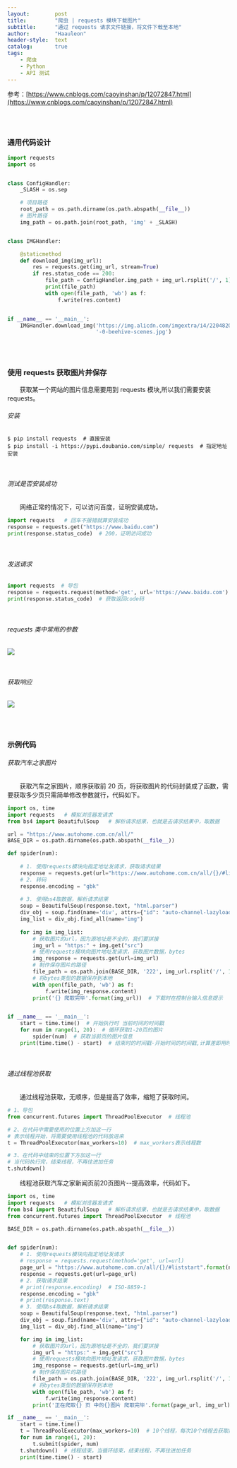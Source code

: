 ```yaml
---
layout:        post
title:         "爬虫 | requests 模块下载图片"
subtitle:      "通过 requests 请求文件链接，将文件下载至本地"
author:        "Haauleon"
header-style:  text
catalog:       true
tags:
    - 爬虫
    - Python
    - API 测试
---
```


参考：[https://www.cnblogs.com/caoyinshan/p/12072847.html](https://www.cnblogs.com/caoyinshan/p/12072847.html)

<br><br>

### 通用代码设计
```python
import requests
import os


class ConfigHandler:
    _SLASH = os.sep

    # 项目路径
    root_path = os.path.dirname(os.path.abspath(__file__))
    # 图片路径
    img_path = os.path.join(root_path, 'img' + _SLASH)


class IMGHandler:

    @staticmethod
    def download_img(img_url):
        res = requests.get(img_url, stream=True)
        if res.status_code == 200:
            file_path = ConfigHandler.img_path + img_url.rsplit('/', 1)[-1]
            print(file_path)
            with open(file_path, 'wb') as f:
                f.write(res.content)


if __name__ == '__main__':
    IMGHandler.download_img('https://img.alicdn.com/imgextra/i4/2204820661060/O1CN01YGnn5C1JhWX2heNVv_!!2204820661060'
                            '-0-beehive-scenes.jpg')

```

<br><br>

### 使用 requests 获取图片并保存
&emsp;&emsp;获取某一个网站的图片信息需要用到 requests 模块,所以我们需要安装 requests。

###### 安装
```linux
$ pip install requests  # 直接安装
$ pip install -i https://pypi.doubanio.com/simple/ requests  # 指定地址安装
```

<br>

###### 测试是否安装成功
&emsp;&emsp;网络正常的情况下，可以访问百度，证明安装成功。    
```python
import requests   # 回车不报错就算安装成功
response = requests.get("https://www.baidu.com")
print(response.status_code)  # 200，证明访问成功
```

<br>

###### 发送请求
```python
import requests  # 导包
response = requests.request(method='get', url='https://www.baidu.com')  # 向百度首页发送请求，请求方式是get
print(response.status_code)  # 获取返回code码
```

<br>

###### requests 类中常用的参数      

![](\img\in-post\post-other\2022-05-16-requests-1.jpg)     

<br>

###### 获取响应   

![](\img\in-post\post-other\2022-05-16-requests-2.jpg)   


<br><br>

### 示例代码

###### 获取汽车之家图片
&emsp;&emsp;获取汽车之家图片，顺序获取前 20 页，将获取图片的代码封装成了函数，需要获取多少页只需简单修改参数就行，代码如下。       
```python
import os, time
import requests   # 模拟浏览器发请求
from bs4 import BeautifulSoup   # 解析请求结果，也就是去请求结果中，取数据

url = "https://www.autohome.com.cn/all/"
BASE_DIR = os.path.dirname(os.path.abspath(__file__))

def spider(num):
    
    # 1. 使用requests模块向指定地址发请求，获取请求结果
    response = requests.get(url="https://www.autohome.com.cn/all/{}/#liststart".format(num))
    # 2. 转码
    response.encoding = "gbk"
    
    # 3. 使用bs4取数据，解析请求结果
    soup = BeautifulSoup(response.text, "html.parser")
    div_obj = soup.find(name='div', attrs={"id": "auto-channel-lazyload-article"})
    img_list = div_obj.find_all(name="img")
    
    for img in img_list:
        # 获取图片的url，因为源地址是不全的，我们要拼接
        img_url = "https:" + img.get("src")
        # 使用requests模块向图片地址发请求，获取图片数据，bytes
        img_response = requests.get(url=img_url)
        # 制作保存图片的路径
        file_path = os.path.join(BASE_DIR, '222', img_url.rsplit('/', 1)[-1])
        # 将bytes类型的数据保存到本地
        with open(file_path, 'wb') as f:
            f.write(img_response.content)
        print('{} 爬取完毕'.format(img_url))  # 下载时在控制台输入信息提示


if __name__ == '__main__':
    start = time.time()  # 开始执行时 当前时间的时间戳
    for num in range(1, 20):  # 循环获取1-20页的图片
        spider(num)  # 获取当前页的图片信息
    print(time.time() - start)  # 结束时的时间戳-开始时间的时间戳,计算差即用时时长
```

<br>
 
###### 通过线程池获取
&emsp;&emsp;通过线程池获取，无顺序，但是提高了效率，缩短了获取时间。     
```python
# 1、导包
from concurrent.futures import ThreadPoolExecutor  # 线程池

# 2、在代码中需要使用的位置上方加这一行
# 表示线程开始，将需要使用线程池的代码放进来
t = ThreadPoolExecutor(max_workers=10)  # max_workers表示线程数

# 3、在代码中结束的位置下方加这一行
# 当代码执行完，结束线程，不再往进加任务
t.shutdown()
```

&emsp;&emsp;线程池获取汽车之家新闻页前20页图片--提高效率，代码如下。      
```python
import os, time
import requests   # 模拟浏览器发请求
from bs4 import BeautifulSoup   # 解析请求结果，也就是去请求结果中，取数据
from concurrent.futures import ThreadPoolExecutor  # 线程池

BASE_DIR = os.path.dirname(os.path.abspath(__file__))


def spider(num):
    # 1. 使用requests模块向指定地址发请求
    # response = requests.request(method='get', url=url)
    page_url = "https://www.autohome.com.cn/all/{}/#liststart".format(num)
    response = requests.get(url=page_url)
    # 2. 获取请求结果
    # print(response.encoding)  # ISO-8859-1
    response.encoding = "gbk"
    # print(response.text)
    # 3. 使用bs4取数据，解析请求结果
    soup = BeautifulSoup(response.text, "html.parser")
    div_obj = soup.find(name='div', attrs={"id": "auto-channel-lazyload-article"})
    img_list = div_obj.find_all(name="img")

    for img in img_list:
        # 获取图片的url，因为源地址是不全的，我们要拼接
        img_url = "https:" + img.get("src")
        # 使用requests模块向图片地址发请求，获取图片数据，bytes
        img_response = requests.get(url=img_url)
        # 制作保存图片的路径
        file_path = os.path.join(BASE_DIR, '222', img_url.rsplit('/', 1)[-1])
        # 将bytes类型的数据保存到本地
        with open(file_path, 'wb') as f:
            f.write(img_response.content)
        print('正在爬取{} 页 中的{}图片 爬取完毕'.format(page_url, img_url))

if __name__ == '__main__':
    start = time.time()
    t = ThreadPoolExecutor(max_workers=10)  # 10个线程，每次10个线程去获取数据，可提高效率
    for num in range(1, 20):
        t.submit(spider, num)
    t.shutdown()  # 线程结束。当循环结束，结束线程，不再往进加任务
    print(time.time() - start)
```